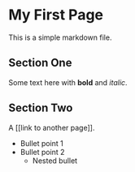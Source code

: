 # My First Page

This is a simple markdown file.

## Section One
Some text here with **bold** and *italic*.

## Section Two
A [[link to another page]].

- Bullet point 1
- Bullet point 2
  - Nested bullet